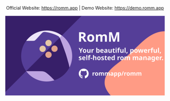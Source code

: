 <div align="center">
Official Website: <a href="https://romm.app" >https://romm.app</a> | Demo Website: <a href="https://romm.app" >https://demo.romm.app</a>
<div>
<br />
<img style="width: 800px;" src="./resources/social_preview.svg" />
